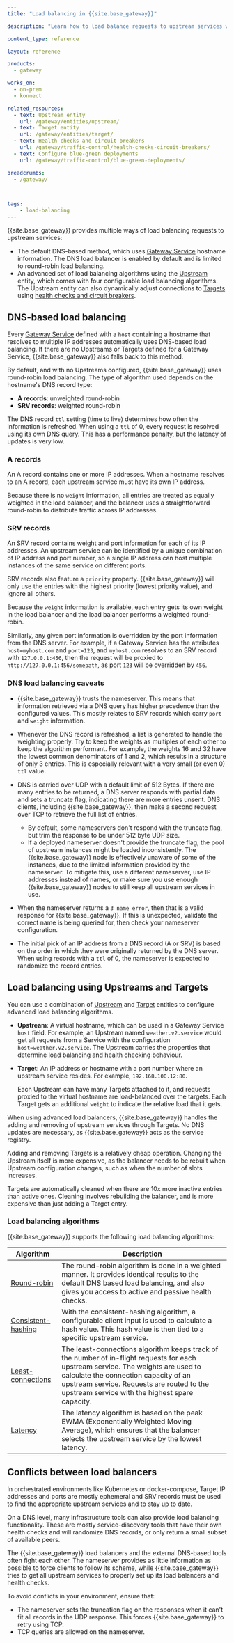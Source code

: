 ```yaml
---
title: "Load balancing in {{site.base_gateway}}"

description: "Learn how to load balance requests to upstream services with {{site.base_gateway}}"

content_type: reference

layout: reference

products:
  - gateway

works_on:
  - on-prem
  - konnect

related_resources:
  - text: Upstream entity
    url: /gateway/entities/upstream/
  - text: Target entity
    url: /gateway/entities/target/
  - text: Health checks and circuit breakers
    url: /gateway/traffic-control/health-checks-circuit-breakers/
  - text: Configure blue-green deployments
    url: /gateway/traffic-control/blue-green-deployments/

breadcrumbs:
  - /gateway/



tags:
    - load-balancing
---
```


{{site.base_gateway}} provides multiple ways of load balancing requests to upstream services:
* The default DNS-based method, which uses [Gateway Service](/gateway/entities/service/) hostname information.
The DNS load balancer is enabled by default and is limited to round-robin load balancing. 
* An advanced set of load balancing algorithms using the [Upstream](/gateway/entities/upstream/) entity, which comes with four configurable load balancing algorithms.
The Upstream entity can also dynamically adjust connections to [Targets](/gateway/entities/target/) using [health checks and circuit breakers](/gateway/traffic-control/health-checks-circuit-breakers/).

## DNS-based load balancing

Every [Gateway Service](/gateway/entities/service/) defined with a `host` containing a hostname that resolves to multiple IP addresses automatically uses DNS-based load balancing. 
If there are no Upstreams or Targets defined for a Gateway Service, {{site.base_gateway}} also falls back to this method.

By default, and with no Upstreams configured, {{site.base_gateway}} uses round-robin load balancing. 
The type of algorithm used depends on the hostname's DNS record type:
* **A records**: unweighted round-robin
* **SRV records**: weighted round-robin

The DNS record `ttl` setting (time to live) determines how often the information is refreshed. 
When using a `ttl` of 0, every request is resolved using its own DNS query. 
This has a performance penalty, but the latency of updates is very low.

### A records

An A record contains one or more IP addresses. 
When a hostname resolves to an A record, each upstream service must have its own IP address.

Because there is no `weight` information, all entries are treated as equally weighted in the load balancer, and the balancer uses a straightforward round-robin to distribute traffic across IP addresses.

### SRV records

An SRV record contains weight and port information for each of its IP addresses.
An upstream service can be identified by a unique combination of IP address and port number, so a single IP address can host multiple instances of the same service on different ports.

SRV records also feature a `priority` property. 
{{site.base_gateway}} will only use the entries with the highest priority (lowest priority value), and ignore all others.

Because the `weight` information is available, each entry gets its own weight in the load balancer and the load balancer performs a weighted round-robin.

Similarly, any given port information is overridden by the port information from the DNS server. 
For example, if a Gateway Service has the attributes `host=myhost.com` and `port=123`, and `myhost.com` resolves to an SRV record with `127.0.0.1:456`, then the request will be proxied to `http://127.0.0.1:456/somepath`, as port `123` will be overridden by `456`.

### DNS load balancing caveats

* {{site.base_gateway}} trusts the nameserver. 
This means that information retrieved via a DNS query has higher precedence than the configured values. 
This mostly relates to SRV records which carry `port` and `weight` information.

* Whenever the DNS record is refreshed, a list is generated to handle the weighting properly. 
Try to keep the weights as multiples of each other to keep the algorithm performant.
For example, the weights 16 and 32 have the lowest common denominators of 1 and 2, which results in a structure of only 3 entries.
This is especially relevant with a very small (or even 0) `ttl` value.

* DNS is carried over UDP with a default limit of 512 Bytes. 
If there are many entries to be returned, a DNS server responds with partial data and sets a truncate flag, indicating there are more entries unsent.
DNS clients, including {{site.base_gateway}}, then make a second request over TCP to retrieve the full list of entries.
  * By default, some nameservers don't respond with the truncate flag, but trim the response
to be under 512 byte UDP size.
  * If a deployed nameserver doesn't provide the truncate flag, the pool of upstream instances might be loaded inconsistently. 
  The {{site.base_gateway}} node is effectively unaware of some of the instances, due to the limited information provided by the nameserver.
  To mitigate this, use a different nameserver, use IP addresses instead of names, or make sure you use enough {{site.base_gateway}} nodes to still keep all upstream services in use.

* When the nameserver returns a `3 name error`, then that is a valid response for {{site.base_gateway}}. 
If this is unexpected, validate the correct name is being queried for, then check your nameserver configuration.

* The initial pick of an IP address from a DNS record (A or SRV) is based on the order in which they were originally returned by the DNS server. 
When using records with a `ttl` of 0, the nameserver is expected to randomize the record entries.

## Load balancing using Upstreams and Targets

You can use a combination of [Upstream](/gateway/entities/upstream/) and [Target](/gateway/entities/target/) entities to configure advanced load balancing algorithms.

* **Upstream**: A virtual hostname, which can be used in a Gateway Service `host` field. 
  For example, an Upstream named `weather.v2.service` would get all requests from a Service with the configuration `host=weather.v2.service`. 
  The Upstream carries the properties that determine load balancing and health checking behaviour.

* **Target**: An IP address or hostname with a port number where an upstream service resides.
  For example, `192.168.100.12:80`. 

  Each Upstream can have many Targets attached to it, and requests proxied to the virtual hostname are load-balanced over the targets.
  Each Target gets an additional `weight` to indicate the relative load that it gets. 

When using advanced load balancers, {{site.base_gateway}} handles the adding and removing of upstream services through Targets.
No DNS updates are necessary, as {{site.base_gateway}} acts as the service registry.

Adding and removing Targets is a relatively cheap operation.
Changing the Upstream itself is more expensive, as the balancer needs to be rebuilt when Upstream configuration changes, such as when the number of slots increases.

Targets are automatically cleaned when there are 10x more inactive entries than active ones. 
Cleaning involves rebuilding the balancer, and is more expensive than just adding a Target entry.

### Load balancing algorithms

{{site.base_gateway}} supports the following load balancing algorithms:

| Algorithm | Description |
|------|-------|
| [Round-robin](/gateway/entities/upstream/#round-robin) | The round-robin algorithm is done in a weighted manner. It provides identical results to the default DNS based load balancing, and also gives you access to active and passive health checks. |
| [Consistent-hashing](/gateway/entities/upstream/#consistent-hashing) | With the consistent-hashing algorithm, a configurable client input is used to calculate a hash value. This hash value is then tied to a specific upstream service. |
| [Least-connections](/gateway/entities/upstream/#least-connections) | The least-connections algorithm keeps track of the number of in-flight requests for each upstream service. The weights are used to calculate the connection capacity of an upstream service. Requests are routed to the upstream service with the highest spare capacity.|
| [Latency](/gateway/entities/upstream/#latency) | The latency algorithm is based on the peak EWMA (Exponentially Weighted Moving Average), which ensures that the balancer selects the upstream service by the lowest latency. |

## Conflicts between load balancers

In orchestrated environments like Kubernetes or docker-compose, Target IP addresses and ports are mostly ephemeral and SRV records must be used to find the appropriate upstream services and to stay up to date.

On a DNS level, many infrastructure tools can also provide load balancing functionality.
These are mostly service-discovery tools that have their own health checks and will randomize DNS records, or only return a small subset of available peers.

The {{site.base_gateway}} load balancers and the external DNS-based tools often fight each other. 
The nameserver provides as little information as possible to force clients to follow its scheme, while {{site.base_gateway}} tries to get all upstream services to properly set up its load balancers and health checks.

To avoid conflicts in your environment, ensure that:

* The nameserver sets the truncation flag on the responses when it can't fit all records in the UDP response. 
This forces {{site.base_gateway}} to retry using TCP. 
* TCP queries are allowed on the nameserver.